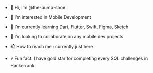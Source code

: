 - 👋 Hi, I’m @the-pump-shoe
- 👀 I’m interested in Mobile Development
- 🌱 I’m currently learning Dart, Flutter, Swift, Figma, Sketch
- 💞️ I’m looking to collaborate on any mobile dev projects
- 📫 How to reach me :  currently just here

- ⚡ Fun fact: I have gold star for completing every SQL challenges in Hackerrank.

<!---
the-pump-shoe/the-pump-shoe is a ✨ special ✨ repository because its `README.md` (this file) appears on your GitHub profile.
You can click the Preview link to take a look at your changes.
--->
